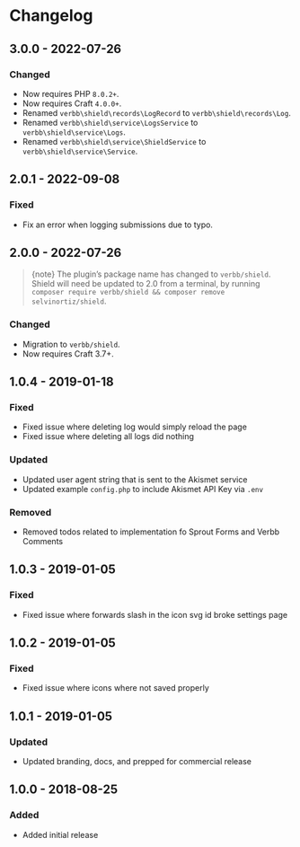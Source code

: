 # Changelog

## 3.0.0 - 2022-07-26

### Changed
- Now requires PHP `8.0.2+`.
- Now requires Craft `4.0.0+`.
- Renamed `verbb\shield\records\LogRecord` to `verbb\shield\records\Log`.
- Renamed `verbb\shield\service\LogsService` to `verbb\shield\service\Logs`.
- Renamed `verbb\shield\service\ShieldService` to `verbb\shield\service\Service`.

## 2.0.1 - 2022-09-08

### Fixed
- Fix an error when logging submissions due to typo.

## 2.0.0 - 2022-07-26

> {note} The plugin’s package name has changed to `verbb/shield`. Shield will need be updated to 2.0 from a terminal, by running `composer require verbb/shield && composer remove selvinortiz/shield`.

### Changed
- Migration to `verbb/shield`.
- Now requires Craft 3.7+.

## 1.0.4 - 2019-01-18

### Fixed
- Fixed issue where deleting log would simply reload the page
- Fixed issue where deleting all logs did nothing

### Updated
- Updated user agent string that is sent to the Akismet service
- Updated example `config.php` to include Akismet API Key via `.env`

### Removed
- Removed todos related to implementation fo Sprout Forms and Verbb Comments

## 1.0.3 - 2019-01-05

### Fixed
- Fixed issue where forwards slash in the icon svg id broke settings page

## 1.0.2 - 2019-01-05

### Fixed
- Fixed issue where icons where not saved properly

## 1.0.1 - 2019-01-05

### Updated
- Updated branding, docs, and prepped for commercial release

## 1.0.0 - 2018-08-25

### Added
- Added initial release
